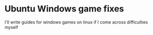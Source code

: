 # Ubuntu Windows game fixes
I'll write guides for windows games on linux if I come across difficulties myself
